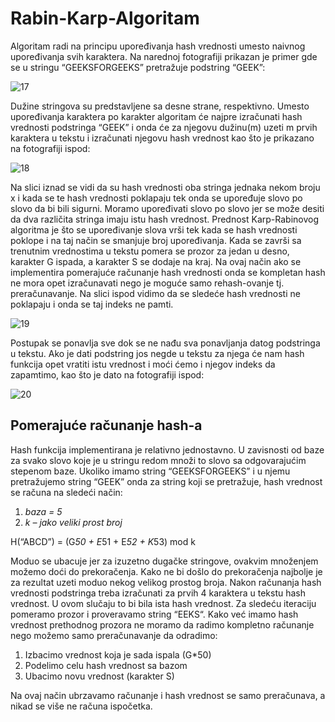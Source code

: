 # Rabin-Karp-Algoritam

Algoritam radi na principu upoređivanja hash vrednosti umesto naivnog upoređivanja
svih karaktera. Na narednoj fotografiji prikazan je primer gde se u stringu “GEEKSFORGEEKS”
pretražuje podstring “GEEK”:

![17](https://user-images.githubusercontent.com/61964257/145113514-c98e4882-61ef-4899-bcb6-4211a2a5c1a6.PNG)

Dužine stringova su predstavljene sa desne strane, respektivno. Umesto upoređivanja 
karaktera po karakter algoritam će najpre izračunati hash vrednosti podstringa “GEEK” i
onda će za njegovu dužinu(m) uzeti m prvih karaktera u tekstu i izračunati njegovu hash 
vrednost kao što je prikazano na fotografiji ispod:

![18](https://user-images.githubusercontent.com/61964257/145113519-020b088c-cb48-4c22-bc85-08f7c4527015.PNG)

Na slici iznad se vidi da su hash vrednosti oba stringa jednaka nekom broju x i kada se te 
hash vrednosti poklapaju tek onda se upoređuje slovo po slovo da bi bili sigurni. 
Moramo upoređivati slovo po slovo jer se može desiti da dva različita stringa imaju istu 
hash vrednost. Prednost Karp-Rabinovog algoritma je što se upoređivanje slova vrši tek 
kada se hash vrednosti poklope i na taj način se smanjuje broj upoređivanja. Kada se 
završi sa trenutnim vrednostima u tekstu pomera se prozor za jedan u desno, karakter 
G ispada, a karakter S se dodaje na kraj. Na ovaj način ako se implementira pomerajuće 
računanje hash vrednosti onda se kompletan hash ne mora opet izračunavati nego je 
moguće samo rehash-ovanje tj. preračunavanje.
Na slici ispod vidimo da se sledeće hash vrednosti ne poklapaju i onda se taj indeks ne pamti.

![19](https://user-images.githubusercontent.com/61964257/145113521-846878e8-180c-4657-90f9-0776c36abf0d.PNG)

Postupak se ponavlja sve dok se ne nađu sva ponavljanja datog podstringa u tekstu. Ako je 
dati podstring jos negde u tekstu za njega će nam hash funkcija opet vratiti istu vrednost i moći 
ćemo i njegov indeks da zapamtimo, kao što je dato na fotografiji ispod:

![20](https://user-images.githubusercontent.com/61964257/145113522-18a778df-19d7-4164-ac66-37b8879e4922.PNG)

## Pomerajuće računanje hash-a
Hash funkcija implementirana je relativno jednostavno. U zavisnosti od baze za svako 
slovo koje je u stringu redom množi to slovo sa odgovarajućim stepenom baze. Ukoliko imamo string “GEEKSFORGEEKS” i u njemu pretražujemo string “GEEK” onda za 
string koji se pretražuje, hash vrednost se računa na sledeći način:
1. *baza = 5*
2. *k – jako veliki prost broj*

H(“ABCD”) = (G*50 + E*51 + E*52 + K*53) mod k

Moduo se ubacuje jer za izuzetno dugačke stringove, ovakvim množenjem možemo doći do 
prekoračenja. Kako ne bi došlo do prekoračenja najbolje je za rezultat uzeti moduo nekog 
velikog prostog broja.
Nakon računanja hash vrednosti podstringa treba izračunati za prvih 4 karaktera u 
tekstu hash vrednost. U ovom slučaju to bi bila ista hash vrednost. Za sledeću iteraciju 
pomeramo prozor i proveravamo string “EEKS“. Kako već imamo hash vrednost 
prethodnog prozora ne moramo da radimo kompletno računanje nego možemo samo 
preračunavanje da odradimo:
1. Izbacimo vrednost koja je sada ispala (G*50)
2. Podelimo celu hash vrednost sa bazom
3. Ubacimo novu vrednost (karakter S)

Na ovaj način ubrzavamo računanje i hash vrednost se samo preračunava, a nikad se 
više ne računa ispočetka.

